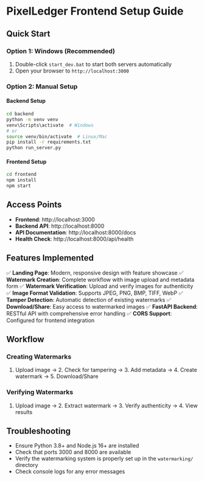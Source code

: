 # PixelLedger Frontend Setup Guide

## Quick Start

### Option 1: Windows (Recommended)
1. Double-click `start_dev.bat` to start both servers automatically
2. Open your browser to `http://localhost:3000`

### Option 2: Manual Setup

#### Backend Setup
```bash
cd backend
python -m venv venv
venv\Scripts\activate  # Windows
# or
source venv/bin/activate  # Linux/Mac
pip install -r requirements.txt
python run_server.py
```

#### Frontend Setup
```bash
cd frontend
npm install
npm start
```

## Access Points

- **Frontend**: http://localhost:3000
- **Backend API**: http://localhost:8000
- **API Documentation**: http://localhost:8000/docs
- **Health Check**: http://localhost:8000/api/health

## Features Implemented

✅ **Landing Page**: Modern, responsive design with feature showcase
✅ **Watermark Creation**: Complete workflow with image upload and metadata form
✅ **Watermark Verification**: Upload and verify images for authenticity
✅ **Image Format Validation**: Supports JPEG, PNG, BMP, TIFF, WebP
✅ **Tamper Detection**: Automatic detection of existing watermarks
✅ **Download/Share**: Easy access to watermarked images
✅ **FastAPI Backend**: RESTful API with comprehensive error handling
✅ **CORS Support**: Configured for frontend integration

## Workflow

### Creating Watermarks
1. Upload image → 2. Check for tampering → 3. Add metadata → 4. Create watermark → 5. Download/Share

### Verifying Watermarks
1. Upload image → 2. Extract watermark → 3. Verify authenticity → 4. View results

## Troubleshooting

- Ensure Python 3.8+ and Node.js 16+ are installed
- Check that ports 3000 and 8000 are available
- Verify the watermarking system is properly set up in the `watermarking/` directory
- Check console logs for any error messages
